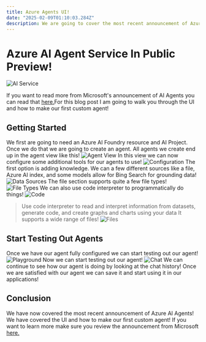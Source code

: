```yaml
---
title: Azure Agents UI! 
date: "2025-02-09T01:10:03.284Z"
description: We are going to cover the most recent announcement of Azure AI Agents! 
---
```

# Azure AI Agent Service In Public Preview! 
![AI Service](/assets/AIServices.png)

If you want to read more from Microsoft's announcement of AI Agents you can read that [here.](https://techcommunity.microsoft.com/blog/azure-ai-services-blog/unlocking-ai-powered-automation-with-azure-ai-agent-service/4372041)For this blog post I am going to walk you through the UI and how to make our first custom agent!

## Getting Started
We first are going to need an Azure AI Foundry resource and AI Project. Once we do that we are going to create an agent. All agents we create end up in the agent view like this!
![Agent View](/assets/Agent.png)
In this view we can now configure some additional tools for our agents to use! 
![Configuration](/assets/Config.png)
The first option is adding knowledge. We can a few different sources like a file, Azure AI index, and some models allow for Bing Search for grounding data! 
![Data Sources](/assets/DataSources.png)
The file section supports quite a few file types! 
![File Types](/assets/AddFiles.png)
We can also use code interpreter to programmatically do things!
![Code](/assets/Code.png)
> Use code interpreter to read and interpret information from datasets, generate code, and create graphs and charts using your data
It supports a wide range of files!
![Files](/assets/FIles.png)

## Start Testing Out Agents
Once we have our agent fully configured we can start testing out our agent!
![Playground](/assets/Playground.png)
Now we can start testing out our agent!
![Chat](/assets/Chat.png)
We can continue to see how our agent is doing by looking at the chat history! Once we are satisfied with our agent we can save it and start using it in our applications!

## Conclusion
We have now covered the most recent announcement of Azure AI Agents! We have covered the UI and how to make our first custom agent! If you want to learn more make sure you review the announcement from Microsoft [here.](https://techcommunity.microsoft.com/blog/azure-ai-services-blog/unlocking-ai-powered-automation-with-azure-ai-agent-service/4372041)